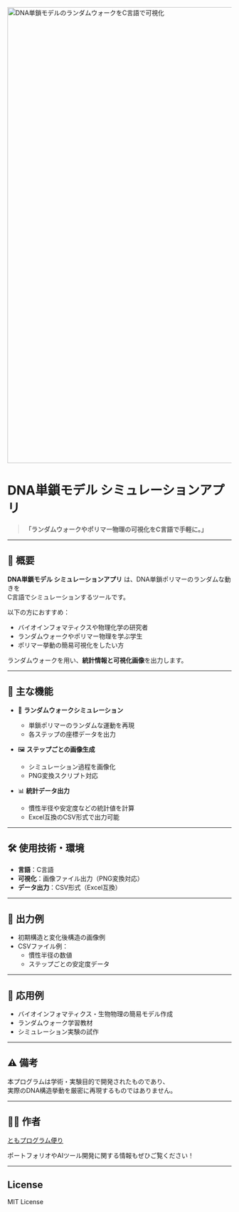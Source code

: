 <p>
   <img width="1536" height="1024" alt="DNA単鎖モデルのランダムウォークをC言語で可視化" src="https://github.com/user-attachments/assets/2230e3cc-ed64-4f63-8f88-01630c4720e0" />
 
</p>

# DNA単鎖モデル シミュレーションアプリ

> **「ランダムウォークやポリマー物理の可視化をC言語で手軽に。」**

---

## 🧬 概要

**DNA単鎖モデル シミュレーションアプリ** は、DNA単鎖ポリマーのランダムな動きを  
C言語でシミュレーションするツールです。

以下の方におすすめ：

- バイオインフォマティクスや物理化学の研究者
- ランダムウォークやポリマー物理を学ぶ学生
- ポリマー挙動の簡易可視化をしたい方

ランダムウォークを用い、**統計情報と可視化画像**を出力します。

---

## 🔧 主な機能

- 🎲 **ランダムウォークシミュレーション**
    - 単鎖ポリマーのランダムな運動を再現
    - 各ステップの座標データを出力

- 🖼 **ステップごとの画像生成**
    - シミュレーション過程を画像化
    - PNG変換スクリプト対応

- 📊 **統計データ出力**
    - 慣性半径や安定度などの統計値を計算
    - Excel互換のCSV形式で出力可能

---

## 🛠 使用技術・環境

- **言語**：C言語
- **可視化**：画像ファイル出力（PNG変換対応）
- **データ出力**：CSV形式（Excel互換）

---

## 📸 出力例

- 初期構造と変化後構造の画像例
- CSVファイル例：
    - 慣性半径の数値
    - ステップごとの安定度データ

---

## 🧪 応用例

- バイオインフォマティクス・生物物理の簡易モデル作成
- ランダムウォーク学習教材
- シミュレーション実験の試作

---

## ⚠️ 備考

本プログラムは学術・実験目的で開発されたものであり、  
実際のDNA構造挙動を厳密に再現するものではありません。

---


## 🧑‍💻 作者

[ともプログラム便り](https://github.com/TomoProgrammingDayori)

ポートフォリオやAIツール開発に関する情報もぜひご覧ください！

---

## License

MIT License
